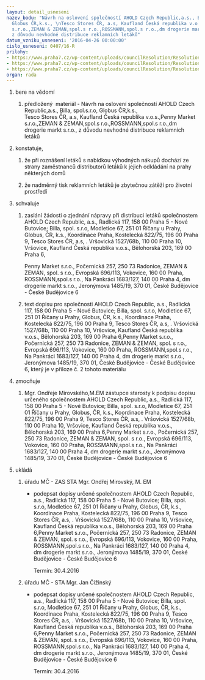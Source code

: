 ```yaml
---
layout: detail_usneseni
nazev_bodu: "Návrh na oslovení společností AHOLD Czech Republic,a.s., Billa, spol.s.r.o,
  Globus ČR,k.s., \nTesco Stores ČR, a.s, Kaufland Česká republika v.o.s.,Penny Market
  s.r.o.,ZEMAN & ZEMAN,spol.s r.o.,ROSSMANN,spol.s r.o.,dm drogerie markt s.r.o.,
  z důvodu nevhodné distribuce reklamních letáků"
datum_vzniku_usneseni: '2016-04-26 00:00:00'
cislo_usneseni: 0407/16-R
prilohy:
- https://www.praha7.cz/wp-content/uploads/councilResolution/Resolutions/27646/export/Letaky_Ahotd_atd~50468.docx
- https://www.praha7.cz/wp-content/uploads/councilResolution/Resolutions/27646/export/Dopis_ahold_tesco_fin~50467.doc
- https://www.praha7.cz/wp-content/uploads/councilResolution/Resolutions/27646/export/export~299528.pdf
organ: rada
---
```

<ol class="urzList_view" id="urzList">
<li class="urzClass1" id=""><span name="1">bere na vědomí</span> 
<ol class="urzOlClass">
<li class="urzClass2" style="TEXT-ALIGN: left" id=""><span><p>předložený&nbsp; materiál - Návrh na oslovení společností AHOLD Czech Republic,a.s., Billa, spol.s.r.o, Globus ČR,k.s.,<br>Tesco Stores ČR, a.s, Kaufland Česká republika v.o.s.,Penny Market s.r.o.,ZEMAN &amp; ZEMAN,spol.s r.o.,ROSSMANN,spol.s r.o.,dm drogerie markt s.r.o., z důvodu nevhodné distribuce reklamních letáků</p></span></li></ol></li>
<li class="urzClass1" id=""><span name="50">konstatuje,</span> 
<ol class="urzOlClass">
<li class="urzClass2" style="TEXT-ALIGN: left" id=""><span><p>že při roznášení letáků s nabídkou výhodných nákupů dochází ze strany zaměstnanců distributorů letáků k jejich odkládání na prahy některých domů</p></span></li>
<li class="urzClass2" style="TEXT-ALIGN: left" id=""><span><p>že nadměrný tisk reklamních letáků je zbytečnou zátěží pro životní prostředí</p></span></li></ol></li>
<li class="urzClass1" id=""><span name="24">schvaluje</span> 
<ol class="urzOlClass">
<li class="urzClass2" style="TEXT-ALIGN: left" id=""><span><p>zaslání žádosti o zjednání nápravy při distribuci letáků společnostem AHOLD Czech Republic, a.s., Radlická 117, 158 00 Praha 5 - Nové Butovice; Billa, spol. s.r.o, Modletice 67, 251 01 Říčany u Prahy, Globus, ČR, k.s., Koordinace Praha, Kostelecká 822/75, 196 00 Praha 9, Tesco Stores ČR, a.s, . Vršovická 1527/68b, 110 00 Praha 10, Vršovice, Kaufland Česká republika v.o.s., Bělohorská 203, 169 00 Praha 6,</p><p>Penny Market s.r.o., Počernická 257, 250 73 Radonice, ZEMAN &amp; ZEMAN, spol. s r.o., Evropská 696/113, Vokovice, 160 00 Praha, ROSSMANN,spol.s r.o., Na Pankráci 1683/127, 140 00 Praha 4, dm drogerie markt s.r.o., Jeronýmova 1485/19, 370 01, České Budějovice - České Budějovice 6</p></span></li>
<li class="urzClass2" style="TEXT-ALIGN: left" id=""><span><p>text dopisu pro společnosti AHOLD Czech Republic, a.s., Radlická 117, 158 00 Praha 5 - Nové Butovice; Billa, spol. s.r.o, Modletice 67, 251 01 Říčany u Prahy, Globus, ČR, k.s., Koordinace Praha, Kostelecká 822/75, 196 00 Praha 9, Tesco Stores ČR, a.s, . Vršovická 1527/68b, 110 00 Praha 10, Vršovice, Kaufland Česká republika v.o.s., Bělohorská 203, 169 00 Praha 6,Penny Market s.r.o., Počernická 257, 250 73 Radonice, ZEMAN &amp; ZEMAN, spol. s r.o., Evropská 696/113, Vokovice, 160 00 Praha, ROSSMANN,spol.s r.o., Na Pankráci 1683/127, 140 00 Praha 4, dm drogerie markt s.r.o., Jeronýmova 1485/19, 370 01, České Budějovice - České Budějovice 6, který je v příloze č. 2 tohoto materiálu</p></span></li></ol></li>
<li class="urzClass1" id=""><span name="41">zmocňuje</span> 
<ol class="urzOlClass">
<li class="urzClass2" style="TEXT-ALIGN: left" id=""><span><p>Mgr. Ondřeje Mirovského,M.EM zástupce starosty k podpisu dopisu určeného společnostem AHOLD Czech Republic, a.s., Radlická 117, 158 00 Praha 5 - Nové Butovice; Billa, spol. s.r.o, Modletice 67, 251 01 Říčany u Prahy, Globus, ČR, k.s., Koordinace Praha, Kostelecká 822/75, 196 00 Praha 9, Tesco Stores ČR, a.s, . Vršovická 1527/68b, 110 00 Praha 10, Vršovice, Kaufland Česká republika v.o.s., Bělohorská 203, 169 00 Praha 6,Penny Market s.r.o., Počernická 257, 250 73 Radonice, ZEMAN &amp; ZEMAN, spol. s r.o., Evropská 696/113, Vokovice, 160 00 Praha, ROSSMANN,spol.s r.o., Na Pankráci 1683/127, 140 00 Praha 4, dm drogerie markt s.r.o., Jeronýmova 1485/19, 370 01, České Budějovice - České Budějovice 6</p></span></li></ol></li><li class="urzClass1" id="urzUkoly"><span name="1">ukládá</span><ol class="urzOlClass"><li class="urzClass2"><span><p>úřadu MČ - ZAS STA Mgr. Ondřej Mirovský, M. EM</p></span><ul class="urzUlClass"><li class="urzClass3"><span><p>podepsat dopisy určené společnostem AHOLD Czech Republic, a.s., Radlická 117, 158 00 Praha 5 - Nové Butovice; Billa, spol. s.r.o, Modletice 67, 251 01 Říčany u Prahy, Globus, ČR, k.s., Koordinace Praha, Kostelecká 822/75, 196 00 Praha 9, Tesco Stores ČR, a.s, . Vršovická 1527/68b, 110 00 Praha 10, Vršovice, Kaufland Česká republika v.o.s., Bělohorská 203, 169 00 Praha 6,Penny Market s.r.o., Počernická 257, 250 73 Radonice, ZEMAN &amp; ZEMAN, spol. s r.o., Evropská 696/113, Vokovice, 160 00 Praha, ROSSMANN,spol.s r.o., Na Pankráci 1683/127, 140 00 Praha 4, dm drogerie markt s.r.o., Jeronýmova 1485/19, 370 01, České Budějovice - České Budějovice 6</p></span><span class="urzUkolTermin">  Termín:&nbsp;30.4.2016</span></li></ul></li><li class="urzClass2"><span><p>úřadu MČ - STA Mgr. Jan Čižinský</p></span><ul class="urzUlClass"><li class="urzClass3"><span><p>podepsat dopisy určené společnostem AHOLD Czech Republic, a.s., Radlická 117, 158 00 Praha 5 - Nové Butovice; Billa, spol. s.r.o, Modletice 67, 251 01 Říčany u Prahy, Globus, ČR, k.s., Koordinace Praha, Kostelecká 822/75, 196 00 Praha 9, Tesco Stores ČR, a.s, . Vršovická 1527/68b, 110 00 Praha 10, Vršovice, Kaufland Česká republika v.o.s., Bělohorská 203, 169 00 Praha 6,Penny Market s.r.o., Počernická 257, 250 73 Radonice, ZEMAN &amp; ZEMAN, spol. s r.o., Evropská 696/113, Vokovice, 160 00 Praha, ROSSMANN,spol.s r.o., Na Pankráci 1683/127, 140 00 Praha 4, dm drogerie markt s.r.o., Jeronýmova 1485/19, 370 01, České Budějovice - České Budějovice 6</p></span><span class="urzUkolTermin">  Termín:&nbsp;30.4.2016</span></li></ul></li></ol></li>
</ol>